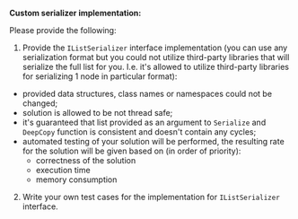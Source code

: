 ﻿**Custom serializer implementation:**

Please provide the following:

1. Provide the ```IListSerializer``` interface implementation 
(you can use any serialization format but you could not utilize third-party libraries that will serialize the full list for you. I.e. it's allowed to utilize third-party libraries for serializing 1 node in particular format):
- provided data structures, class names or namespaces could not be changed;
- solution is allowed to be not thread safe;
- it's guaranteed that list provided as an argument to ```Serialize``` and ```DeepCopy``` function is consistent and doesn't contain any cycles;
- automated testing of your solution will be performed, the resulting rate for the solution will be given based on (in order of priority):
  - correctness of the solution 
  - execution time
  - memory consumption
  
2. Write your own test cases for the implementation for ```IListSerializer``` interface.